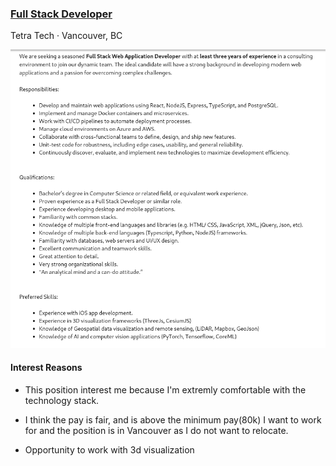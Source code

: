 
### [Full Stack Developer](https://www.linkedin.com/jobs/view/3810678847)

Tetra Tech · Vancouver, BC

![Job Posting Tetra Tech](image.png)

#### Interest Reasons

- This position interest me because I'm extremly comfortable with the technology stack.

- I think the pay is fair, and is above the minimum pay(80k) I want to work for and the position is in Vancouver as I do not want to relocate.

- Opportunity to work with 3d visualization




